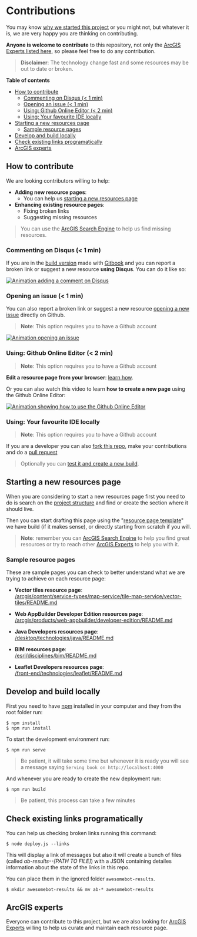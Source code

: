 # Contributions

You may know [why we started this project](https://github.com/hhkaos/awesome-arcgis/tree/master/about) or you might not, but whatever it is, we are very happy you are thinking on contributing.

**Anyone is welcome to contribute** to this repository, not only the [ArcGIS Experts listed here](https://esri-es.github.io/arcgis-experts/), so please feel free to do any contribution.

> **Disclaimer**: The technology change fast and some resources may be out to date or broken.

<!-- START doctoc generated TOC please keep comment here to allow auto update -->
<!-- DON'T EDIT THIS SECTION, INSTEAD RE-RUN doctoc TO UPDATE -->
**Table of contents**

- [How to contribute](#how-to-contribute)
  - [Commenting on Disqus (< 1 min)](#commenting-on-disqus--1-min)
  - [Opening an issue (< 1 min)](#opening-an-issue--1-min)
  - [Using: Github Online Editor (< 2 min)](#using-github-online-editor--2-min)
  - [Using: Your favourite IDE locally](#using-your-favourite-ide-locally)
- [Starting a new resources page](#starting-a-new-resources-page)
  - [Sample resource pages](#sample-resource-pages)
- [Develop and build locally](#develop-and-build-locally)
- [Check existing links programatically](#check-existing-links-programatically)
- [ArcGIS experts](#arcgis-experts)

<!-- END doctoc generated TOC please keep comment here to allow auto update -->

## How to contribute

We are looking contributors willing to help:

* **Adding new resource pages**:
  * You can help us [starting a new resources page](#starting-a-new-resources-page)
* **Enhancing existing resource pages**:
  * Fixing broken links
  * Suggesting missing resources

> You can use the [ArcGIS Search Engine](https://esri-es.github.io/arcgis-search/) to help us find missing resources.

### Commenting on Disqus (< 1 min)

If you are in the [build version](https://hhkaos.github.io/awesome-arcgis/) made with [Gitbook](https://github.com/GitbookIO/gitbook) and you can report a broken link or suggest a new resource **using Disqus**. You can do it like so:

[![Animation adding a comment on Disqus](https://github.com/hhkaos/awesome-arcgis/blob/master/assets/Contribute%20thru%20disquss.gif?raw=true)](https://www.youtube.com/watch?v=1FBYMX_abhk&index=3&list=PLVfQL04Y8hoILL6FDtB-zM_gHgkJur3kX)

### Opening an issue (< 1 min)

You can also report a broken link or suggest a new resource [opening a new issue](https://github.com/hhkaos/awesome-arcgis/issues/new) directly on Github.

> **Note**: This option requires you to have a Github account

[![Animation opening an issue](https://github.com/hhkaos/awesome-arcgis/blob/master/assets/Opening%20an%20issue.gif?raw=true)](https://www.youtube.com/watch?v=HGyQn3hhfIA&index=2&list=PLVfQL04Y8hoILL6FDtB-zM_gHgkJur3kX)

### Using: Github Online Editor (< 2 min)

> **Note**: This option requires you to have a Github account

**Edit a resource page from your browser**: [learn how](https://help.github.com/articles/editing-files-in-your-repository/).

Or you can also watch this video to learn **how to create a new page** using the Github Online Editor:

[![Animation showing how to use the Github Online Editor](https://github.com/hhkaos/awesome-arcgis/blob/master/assets/Using-%20Github%20Online%20Editor.gif?raw=true)](https://www.youtube.com/watch?v=OndbEzpZ124&t=2s&list=PLVfQL04Y8hoILL6FDtB-zM_gHgkJur3kX&index=1)


### Using: Your favourite IDE locally

> **Note**: This option requires you to have a Github account

If you are a developer you can also [fork this repo](https://help.github.com/articles/fork-a-repo/), make your contributions and do a [pull request](https://help.github.com/articles/about-pull-requests/)

> Optionally you can [test it and create a new build](#develop-and-build-locally).

## Starting a new resources page

When you are considering to start a new resources page first you need to do is search on the [project structure](https://github.com/hhkaos/awesome-arcgis/blob/master/SUMMARY.md) and find or create the section where it should live.

Then you can start drafting this page using the "[resource page template](https://github.com/hhkaos/awesome-arcgis/blob/master/RESOURCE_PAGE_TEMPLATE.md)" we have build (if it makes sense), or directly starting from scratch if you will.

> **Note**: remember you can [ArcGIS Search Engine](https://esri-es.github.io/arcgis-search/) to help you find great resources or try to reach other [ArcGIS Experts](https://esri-es.github.io/arcgis-experts/) to help you with it.

### Sample resource pages

These are sample pages you can check to better understand what we are trying to achieve on each resource page:

* **Vector tiles resource page**:<br> [/arcgis/content/service-types/map-service/tile-map-service/vector-tiles/README.md](https://hhkaos.github.io/awesome-arcgis/arcgis/content/service-types/map-service/tile-map-service/vector-tiles/)

* **Web AppBuilder Developer Edition resources page**:<br> [/arcgis/products/web-appbuilder/developer-edition/README.md](https://github.com/hhkaos/awesome-arcgis/blob/master/arcgis/products/web-appbuilder/developer-edition/README.md)

* **Java Developers resources page**:<br> [/desktop/technologies/java/README.md](https://github.com/hhkaos/awesome-arcgis/tree/master/desktop/technologies/java)

* **BIM resources page**:<br> [/esri/disciplines/bim/README.md](https://github.com/hhkaos/awesome-arcgis/tree/master/esri/disciplines/bim)

* **Leaflet Developers resources page**:<br> [/front-end/technologies/leaflet/README.md](https://github.com/hhkaos/awesome-arcgis/tree/master/front-end/technologies/leaflet)

## Develop and build locally

First you need to have [npm](https://www.npmjs.com/) installed in your computer and they from the root folder run:

```
$ npm install
$ npm run install
```

To start the development environment run:

`$ npm run serve`

> Be patient, it will take some time but whenever it is ready you will see a message saying `Serving book on http://localhost:4000`

And whenever you are ready to create the new deployment run:

`$ npm run build`

> Be patient, this process can take a few minutes

## Check existing links programatically

You can help us checking broken links running this command:

`$ node deploy.js --links`

This will display a link of messages but also it will create a bunch of files (called *ab-results--[PATH TO FILE]*) with a JSON containing detailes information about the state of the links in this repo.

You can place them in the ignored folder `awesomebot-results`.

`$ mkdir awesomebot-results && mv ab-* awesomebot-results`

## ArcGIS experts

Everyone can contribute to this project, but we are also looking for [ArcGIS Experts](https://esri-es.github.io/arcgis-experts/) willing to help us curate and maintain each resource page.
